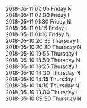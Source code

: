 2018-05-11 02:05 Friday  N  
2018-05-11 02:00 Friday  I  
2018-05-11 01:30 Friday  N  
2018-05-11 01:15 Friday  I  
2018-05-11 01:10 Friday  N  
2018-05-10 20:35 Thursday  I  
2018-05-10 20:30 Thursday  N  
2018-05-10 19:55 Thursday  I  
2018-05-10 18:50 Thursday  N  
2018-05-10 18:25 Thursday  I  
2018-05-10 14:30 Thursday  N  
2018-05-10 14:15 Thursday  I  
2018-05-10 14:10 Thursday  N  
2018-05-10 13:00 Thursday  I  
2018-05-10 09:30 Thursday  N  
